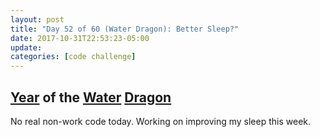 ```yaml
---
layout: post
title: "Day 52 of 60 (Water Dragon): Better Sleep?"
date: 2017-10-31T22:53:23-05:00
update: 
categories: [code challenge]
---
```

## [Year](https://en.wikipedia.org/wiki/Chinese_zodiac#Years) of the [Water](https://en.wikipedia.org/wiki/Water_(Wu_Xing)) [Dragon](https://en.wikipedia.org/wiki/Dragon_(zodiac))

No real non-work code today. Working on improving my sleep this week.